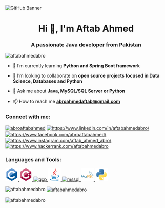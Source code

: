 ![GitHub Banner](https://user-images.githubusercontent.com/73740818/132955077-d3d072a3-f9fc-4521-84f0-dddbe03b92c0.png)
<h1 align="center">Hi 👋, I'm Aftab Ahmed</h1>
<h3 align="center">A passionate Java developer from Pakistan</h3>

<p align="left"> <img src="https://komarev.com/ghpvc/?username=aftabahmedabro&label=Profile%20views&color=0e75b6&style=flat" alt="aftabahmedabro" /> </p>

- 🌱 I’m currently learning **Python and Spring Boot framework**

- 👯 I’m looking to collaborate on **open source projects focused in Data Science, Databases and Python**

- 💬 Ask me about **Java, MySQL/SQL Server or Python**

- 📫 How to reach me **abroahmedaftab@gmail.com**

<h3 align="left">Connect with me:</h3>
<p align="left">
<a href="https://twitter.com/abroaftabahmed" target="blank"><img align="center" src="https://raw.githubusercontent.com/rahuldkjain/github-profile-readme-generator/master/src/images/icons/Social/twitter.svg" alt="abroaftabahmed" height="30" width="40" /></a>
<a href="https://linkedin.com/in/aftabahmedabro/" target="blank"><img align="center" src="https://raw.githubusercontent.com/rahuldkjain/github-profile-readme-generator/master/src/images/icons/Social/linked-in-alt.svg" alt="https://www.linkedin.com/in/aftabahmedabro/" height="30" width="40" /></a>
<a href="https://fb.com/abroaftabahmed/" target="blank"><img align="center" src="https://raw.githubusercontent.com/rahuldkjain/github-profile-readme-generator/master/src/images/icons/Social/facebook.svg" alt="https://www.facebook.com/abroaftabahmed/" height="30" width="40" /></a>
<a href="https://instagram.com/aftab_ahmed_abro/" target="blank"><img align="center" src="https://raw.githubusercontent.com/rahuldkjain/github-profile-readme-generator/master/src/images/icons/Social/instagram.svg" alt="https://www.instagram.com/aftab_ahmed_abro/" height="30" width="40" /></a>
<a href="https://www.hackerrank.com/aftabahmedabro" target="blank"><img align="center" src="https://raw.githubusercontent.com/rahuldkjain/github-profile-readme-generator/master/src/images/icons/Social/hackerrank.svg" alt="https://www.hackerrank.com/aftabahmedabro" height="30" width="40" /></a>
</p>

<h3 align="left">Languages and Tools:</h3>
<p align="left"> <a href="https://www.cprogramming.com/" target="_blank"> <img src="https://raw.githubusercontent.com/devicons/devicon/master/icons/c/c-original.svg" alt="c" width="40" height="40"/> </a> <a href="https://www.w3schools.com/cpp/" target="_blank"> <img src="https://raw.githubusercontent.com/devicons/devicon/master/icons/cplusplus/cplusplus-original.svg" alt="cplusplus" width="40" height="40"/> </a> <a href="https://cloud.google.com" target="_blank"> <img src="https://www.vectorlogo.zone/logos/google_cloud/google_cloud-icon.svg" alt="gcp" width="40" height="40"/> </a> <a href="https://www.java.com" target="_blank"> <img src="https://raw.githubusercontent.com/devicons/devicon/master/icons/java/java-original.svg" alt="java" width="40" height="40"/> </a> <a href="https://www.microsoft.com/en-us/sql-server" target="_blank"> <img src="https://www.svgrepo.com/show/303229/microsoft-sql-server-logo.svg" alt="mssql" width="40" height="40"/> </a> <a href="https://www.mysql.com/" target="_blank"> <img src="https://raw.githubusercontent.com/devicons/devicon/master/icons/mysql/mysql-original-wordmark.svg" alt="mysql" width="40" height="40"/> </a> <a href="https://www.python.org" target="_blank"> <img src="https://raw.githubusercontent.com/devicons/devicon/master/icons/python/python-original.svg" alt="python" width="40" height="40"/> </a> </p>

<p><img align="left" src="https://github-readme-stats.vercel.app/api/top-langs?username=aftabahmedabro&show_icons=true&locale=en&layout=compact" alt="aftabahmedabro" /></p>

<p>&nbsp;<img align="center" src="https://github-readme-stats.vercel.app/api?username=aftabahmedabro&show_icons=true&locale=en" alt="aftabahmedabro" /></p>

<p><img align="center" src="https://github-readme-streak-stats.herokuapp.com/?user=aftabahmedabro&" alt="aftabahmedabro" /></p>
